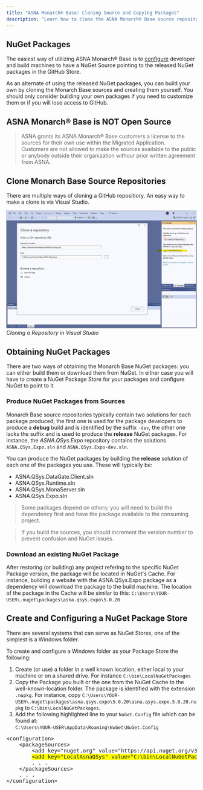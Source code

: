 ```yaml
---
title: "ASNA Monarch® Base: Cloning Source and Copying Packages"
description: "Learn how to clone the ASNA Monarch® Base source repositories and download a copy of the NuGet packages."
---
```


## NuGet Packages
The easiest way of utilizing ASNA Monarch® Base is to [configure](get-asna-qsys-overview.html#add-a-nuget-package-source-in-visual-studio) developer and build machines to have a NuGet Source pointing to the released NuGet packages in the GitHub Store.

As an alternate of using the released NuGet packages, you can build your own by cloning the Monarch Base sources and creating them yourself. You should only consider building your own packages if you need to customize them or if you will lose access to GitHub.

## ASNA Monarch® Base is NOT Open Source

> ASNA grants its ASNA Monarch® Base customers a license to the sources for their own use within the Migrated Application. <br/>
 Customers are not allowed to make the sources available to the public or anybody outside their organization withour prior written agreement from ASNA.

## Clone Monarch Base Source Repositories
There are multiple ways of cloning a GitHub repositiory. An easy way to make a clone is via Visual Studio.

![Cloning a Repository](images/vs-clone-repository.jpg)
_Cloning a Repository in Visual Studio_

## Obtaining NuGet Packages
There are two ways of obtaining the Monarch Base NuGet packages: you can either build them or download them from NuGet.  In either case you will have to create a NuGet Package Store for your packages and configure NuGet to point to it.

### Produce NuGet Packages from Sources
Monarch Base source repositories typically contain two solutions for each package produced; the first one is used for the package developers to produce a **debug** build and is identified by the suffix `-dev`, the other one lacks the suffix and is used to produce the **release** NuGet packages. For instance, the _ASNA.QSys.Expo_ repository contains the solutions `ASNA.QSys.Expo.sln` and `ASNA.QSys.Expo-dev.sln`.

You can produce the NuGet packages by building the **release** solution of each one of the packages you use.  These will typically be:
- ASNA.QSys.DataGate.Client.sln
- ASNA.QSys.Runtime.sln
- ASNA.QSys.MonaServer.sln
- ASNA.QSys.Expo.sln

> Some packages depend on others; you will need to build the dependency first and have the package available to the consuming project.

> If you build the sources, you should increment the version number to prevent confusion and NuGet issues.

### Download an existing NuGet Package
After restoring (or building) any project refering to the specific NuGet Package version, the package will be located in NuGet's Cache. For instance, building a website with the ASNA.QSys.Expo package as a dependency will download the package to the build machine. The location of the package in the Cache will be similar to this:
    `C:\Users\YOUR-USER\.nuget\packages\asna.qsys.expo\5.0.20`

## Create and Configuring a NuGet Package Store
There are several systems that can serve as NuGet Stores, one of the simplest is a Windows folder.

To create and configure a Windows folder as your Package Store the following:
 1. Create (or use) a folder in a well known location, either local to your machine or on a shared drive.  For instance `C:\bin\LocalNuGetPackages`
 2. Copy the Package you built or the one from the NuGet Cache to the well-known-location folder. The package is identified with the extension `.nupkg`. For instance, copy `C:\Users\YOUR-USER\.nuget\packages\asna.qsys.expo\5.0.20\asna.qsys.expo.5.0.20.nupkg` to `C:\bin\LocalNuGetPackages`.
 3. Add the following highlighted line to your `NuGet.Config` file which can be found at:<br/> `C:\Users\YOUR-USER\AppData\Roaming\NuGet\NuGet.Config`

<pre>
&lt;configuration&gt;
    &lt;packageSources&gt;
        &lt;add key="nuget.org" value="https://api.nuget.org/v3/index.json" protocolVersion="3" /&gt;
        <span style="background-color:yellow">&lt;add key="LocalAsnaQSys" value="C:\bin\LocalNuGetPackages" /&gt;</span>
        . . .
    &lt;/packageSources&gt;
    . . .
&lt;/configuration&gt;
</pre>

